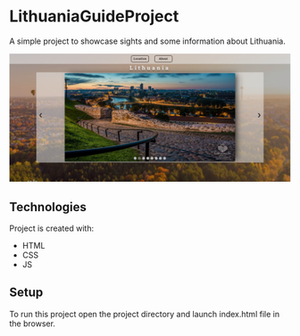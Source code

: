 # LithuaniaGuideProject
A simple project to showcase sights and some information about Lithuania.

![img.png](images/img.png)

## Technologies
Project is created with:
* HTML
* CSS
* JS

## Setup
To run this project open the project directory and launch index.html file in the browser.
